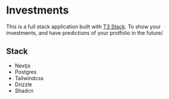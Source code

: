 # Investments

This is a full stack application built with [T3 Stack](https://create.t3.gg).
To show your investments, and have predictions of your protfolio in the future/

## Stack

- Nextjs
- Postgres
- Tailwindcss
- Drizzle
- Shadcn
